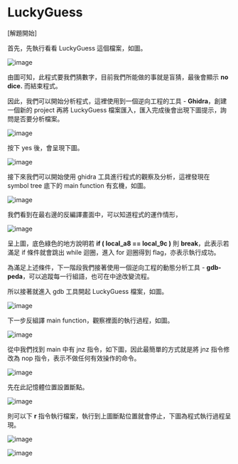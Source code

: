 # LuckyGuess

[解題開始]

首先，先執行看看 LuckyGuess 這個檔案，如圖。

![image](https://github.com/PenguinBear-cyber/The-Attack-and-Defense-of-Computer/blob/main/Practice/LAB2/image/LuckyGuess_run.jpg)

由圖可知，此程式要我們猜數字，目前我們所能做的事就是盲猜，最後會顯示 **no dice.** 而結束程式。

因此，我們可以開始分析程式，這裡使用到一個逆向工程的工具 - **Ghidra**，創建一個新的 project 再將 LuckyGuess 檔案匯入，匯入完成後會出現下圖提示，詢問是否要分析檔案。

![image](https://github.com/PenguinBear-cyber/The-Attack-and-Defense-of-Computer/blob/main/Practice/LAB2/image/LuckyGuess_analyze.jpg)

按下 yes 後，會呈現下圖。

![image](https://github.com/PenguinBear-cyber/The-Attack-and-Defense-of-Computer/blob/main/Practice/LAB2/image/LuckyGuess_show.jpg)

接下來我們可以開始使用 ghidra 工具進行程式的觀察及分析，這裡發現在 symbol tree 底下的 main function 有玄機，如圖。

![image](https://github.com/PenguinBear-cyber/The-Attack-and-Defense-of-Computer/blob/main/Practice/LAB2/image/LuckyGuess_main.jpg)

我們看到在最右邊的反編譯畫面中，可以知道程式的運作情形，

![image](https://github.com/PenguinBear-cyber/The-Attack-and-Defense-of-Computer/blob/main/Practice/LAB2/image/LuckyGuess_maincode.jpg)

呈上圖，底色綠色的地方說明若 **if ( local_a8 == local_9c )** 則 **break**，此表示若滿足 if 條件就會跳出 while 迴圈，進入 for 迴圈得到 flag，亦表示執行成功。

為滿足上述條件，下一階段我們接著使用一個逆向工程的動態分析工具 - **gdb-peda**，可以追蹤每⼀行組語，也可在中途改變流程。

所以接著就進入 gdb 工具開起 LuckyGuess 檔案，如圖。

![image](https://github.com/PenguinBear-cyber/The-Attack-and-Defense-of-Computer/blob/main/Practice/LAB2/image/LuckyGuess_gdb.jpg)

 下一步反組譯 main function，觀察裡面的執行過程，如圖。
 
 ![image](https://github.com/PenguinBear-cyber/The-Attack-and-Defense-of-Computer/blob/main/Practice/LAB2/image/LuckyGuess_disas.jpg)
 
 從中我們找到 main 中有 jnz 指令，如下圖，因此最簡單的方式就是將 jnz 指令修改為 nop 指令，表示不做任何有效操作的命令。
 
 ![image](https://github.com/PenguinBear-cyber/The-Attack-and-Defense-of-Computer/blob/main/Practice/LAB2/image/LuckyGuess_jnz.jpg)

先在此記憶體位置設置斷點。

![image](https://github.com/PenguinBear-cyber/The-Attack-and-Defense-of-Computer/blob/main/Practice/LAB2/image/LuckyGuess_breakpoint.jpg)

則可以下 **r** 指令執行檔案，執行到上圖斷點位置就會停止，下圖為程式執行過程呈現。

![image](https://github.com/PenguinBear-cyber/The-Attack-and-Defense-of-Computer/blob/main/Practice/LAB2/image/LuckyGuess_r1.jpg)

![image](https://github.com/PenguinBear-cyber/The-Attack-and-Defense-of-Computer/blob/main/Practice/LAB2/image/LuckyGuess_r2.jpg)

